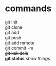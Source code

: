 # commands
git init  
git clone  
git add  
git push  
git add remote  
git commit -m  
~~git kak dela~~  
**git status**
_show things_

